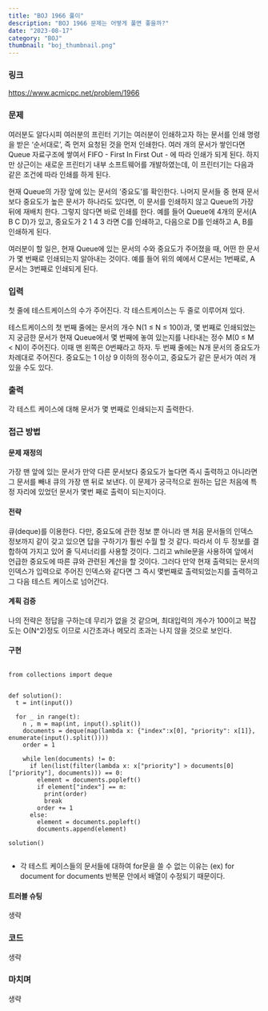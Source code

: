 ```yaml
---
title: "BOJ 1966 풀이"
description: "BOJ 1966 문제는 어떻게 풀면 좋을까?"
date: "2023-08-17"
category: "BOJ"
thumbnail: "boj_thumbnail.png"
---
```


### 링크

https://www.acmicpc.net/problem/1966

### 문제

여러분도 알다시피 여러분의 프린터 기기는 여러분이 인쇄하고자 하는 문서를 인쇄 명령을 받은 ‘순서대로’, 즉 먼저 요청된 것을 먼저 인쇄한다. 여러 개의 문서가 쌓인다면 Queue 자료구조에 쌓여서 FIFO - First In First Out - 에 따라 인쇄가 되게 된다. 하지만 상근이는 새로운 프린터기 내부 소프트웨어를 개발하였는데, 이 프린터기는 다음과 같은 조건에 따라 인쇄를 하게 된다.

현재 Queue의 가장 앞에 있는 문서의 ‘중요도’를 확인한다.
나머지 문서들 중 현재 문서보다 중요도가 높은 문서가 하나라도 있다면, 이 문서를 인쇄하지 않고 Queue의 가장 뒤에 재배치 한다. 그렇지 않다면 바로 인쇄를 한다.
예를 들어 Queue에 4개의 문서(A B C D)가 있고, 중요도가 2 1 4 3 라면 C를 인쇄하고, 다음으로 D를 인쇄하고 A, B를 인쇄하게 된다.

여러분이 할 일은, 현재 Queue에 있는 문서의 수와 중요도가 주어졌을 때, 어떤 한 문서가 몇 번째로 인쇄되는지 알아내는 것이다. 예를 들어 위의 예에서 C문서는 1번째로, A문서는 3번째로 인쇄되게 된다.

### 입력

첫 줄에 테스트케이스의 수가 주어진다. 각 테스트케이스는 두 줄로 이루어져 있다.

테스트케이스의 첫 번째 줄에는 문서의 개수 N(1 ≤ N ≤ 100)과, 몇 번째로 인쇄되었는지 궁금한 문서가 현재 Queue에서 몇 번째에 놓여 있는지를 나타내는 정수 M(0 ≤ M < N)이 주어진다. 이때 맨 왼쪽은 0번째라고 하자. 두 번째 줄에는 N개 문서의 중요도가 차례대로 주어진다. 중요도는 1 이상 9 이하의 정수이고, 중요도가 같은 문서가 여러 개 있을 수도 있다.

### 출력

각 테스트 케이스에 대해 문서가 몇 번째로 인쇄되는지 출력한다.

### 접근 방법

#### 문제 재정의

가장 맨 앞에 있는 문서가 만약 다른 문서보다 중요도가 높다면 즉시 출력하고 아니라면 그 문서를 빼내 큐의 가장 맨 뒤로 보낸다. 이 문제가 궁극적으로 원하는 답은 처음에 특정 자리에 있었던 문서가 몇번 째로 출력이 되는지이다.

#### 전략

큐(deque)를 이용한다. 다만, 중요도에 관한 정보 뿐 아니라 맨 처음 문서들의 인덱스 정보까지 같이 갖고 있으면 답을 구하기가 훨씬 수월 할 것 같다. 따라서 이 두 정보를 결합하여 가지고 있어 줄 딕셔너리를 사용할 것이다. 그리고 while문을 사용하여 앞에서 언급한 중요도에 따른 큐와 관련된 계산을 할 것이다. 그러다 만약 현재 출력되는 문서의 인덱스가 입력으로 주어진 인덱스와 같다면 그 즉시 몇번째로 출력되었는지를 출력하고 그 다음 테스트 케이스로 넘어간다.

#### 계획 검증

나의 전략은 정답을 구하는데 무리가 없을 것 같으며, 최대입력의 개수가 100이고 복잡도는 O(N^2)정도 이므로 시간초과나 메모리 초과는 나지 않을 것으로 보인다.

#### 구현

```

from collections import deque


def solution():
  t = int(input())

  for _ in range(t):
    n , m = map(int, input().split())
    documents = deque(map(lambda x: {"index":x[0], "priority": x[1]}, enumerate(input().split())))
    order = 1

    while len(documents) != 0:
      if len(list(filter(lambda x: x["priority"] > documents[0]["priority"], documents))) == 0:
        element = documents.popleft()
        if element["index"] == m:
          print(order)
          break
        order += 1
      else:
        element = documents.popleft()
        documents.append(element)

solution()


```

- 각 테스트 케이스들의 문서들에 대하여 for문을 쓸 수 없는 이유는 (ex) for document for documents 반복문 안에서 배열이 수정되기 때문이다.

#### 트러블 슈팅

생략

### 코드

생략

### 마치며

생략
